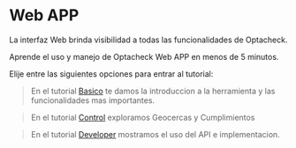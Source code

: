 
# Web APP

La interfaz Web brinda visibilidad a todas las funcionalidades de Optacheck. 

Aprende el uso y manejo de Optacheck Web APP en menos de 5 minutos. 

Elije entre las siguientes opciones para entrar al tutorial:
> En el tutorial [Basico](https://docs.optacheck.com/v1/web-app/basico/introduccion.html) te damos la introduccion a la herramienta y las funcionalidades mas importantes. 

> En el tutorial [Control](https://stackedit.io/) exploramos Geocercas y Cumplimientos 

> En el tutorial [Developer](https://stackedit.io/) mostramos el uso del API e implementacion. 

<!--stackedit_data:
eyJoaXN0b3J5IjpbLTUyODA1MzQ5Nl19
-->